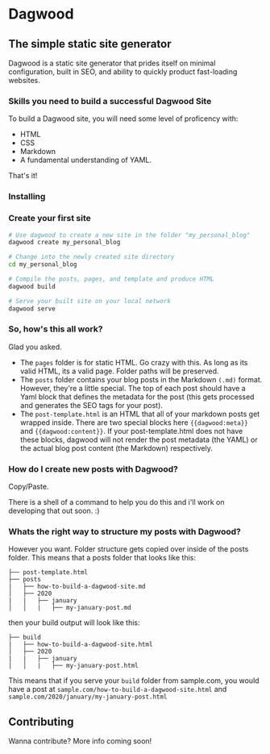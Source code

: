 # Dagwood
## The simple static site generator

Dagwood is a static site generator that prides itself on minimal configuration, built in SEO, and ability to quickly product fast-loading websites.

### Skills you need to build a successful Dagwood Site
To build a Dagwood site, you will need some level of proficency with:
- HTML
- CSS
- Markdown
- A fundamental understanding of YAML.

That's it!

### Installing

### Create your first site
```bash
# Use dagwood to create a new site in the folder "my_personal_blog"
dagwood create my_personal_blog

# Change into the newly created site directory
cd my_personal_blog

# Compile the posts, pages, and template and produce HTML
dagwood build

# Serve your built site on your local network
dagwood serve
```

### So, how's this all work?
Glad you asked.
- The `pages` folder is for static HTML. Go crazy with this. As long as its valid HTML, its a valid page. Folder paths will be preserved.
- The `posts` folder contains your blog posts in the Markdown `(.md)` format. However, they're a little special. The top of each post should have a Yaml block that defines the metadata for the post (this gets processed and generates the SEO tags for your post).
- The `post-template.html` is an HTML that all of your markdown posts get wrapped inside. There  are two special blocks here `{{dagwood:meta}}` and `{{dagwood:content}}`. If your post-template.html does not have these blocks, dagwood will not render the post metadata (the YAML) or the actual blog post content (the Markdown) respectively.

### How do I create new posts with Dagwood?
Copy/Paste.

There is a shell of a command to help you do this and i'll work on developing that out soon. :)

### Whats the right way to structure my posts with Dagwood?
However you want. Folder structure gets copied over inside of the posts folder. This means that a posts folder that looks like this:
```
├── post-template.html
├── posts
|   ├── how-to-build-a-dagwood-site.md
│   ├── 2020
|   |   ├── january
│   │   |   ├── my-january-post.md
```
then your build output will look like this:
```
├── build
|   ├── how-to-build-a-dagwood-site.html
│   ├── 2020
|   |   ├── january
│   │   |   ├── my-january-post.html
```

This means that if you serve your `build` folder from sample.com, you would have a post at `sample.com/how-to-build-a-dagwood-site.html` and `sample.com/2020/january/my-january-post.html`

## Contributing
Wanna contribute? More info coming soon!

